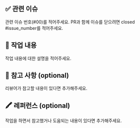 ## ✅ 관련 이슈
관련 이슈 번호(#00)를 적어주세요.
PR과 함께 이슈를 닫으려면
closed #issue_number를 적어주세요.




## 📝 작업 내용
작업 내용에 대한 설명을 적어주세요.




## 📌 참고 사항 (optional)
리뷰어가 참고할 내용이 있다면 추가해주세요.




## 🖍️ 레퍼런스 (optional)
작업을 하면서 참고했거나 도움되는 내용이 있다면 추가해주세요.
